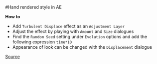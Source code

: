 #Hand rendered style in AE

**How to**

- Add `Turbulent Displace` effect as an `Adjustment Layer`
- Adjust the effect by playing with `Amount` and `Size` dialogues
- Find the `Random Seed` setting under `Evolution` options and add the following expression `time*10`
- Appearance of look can be changed with the `Displacement` dialogue

[Source](http://josiahgatlyn.com)
